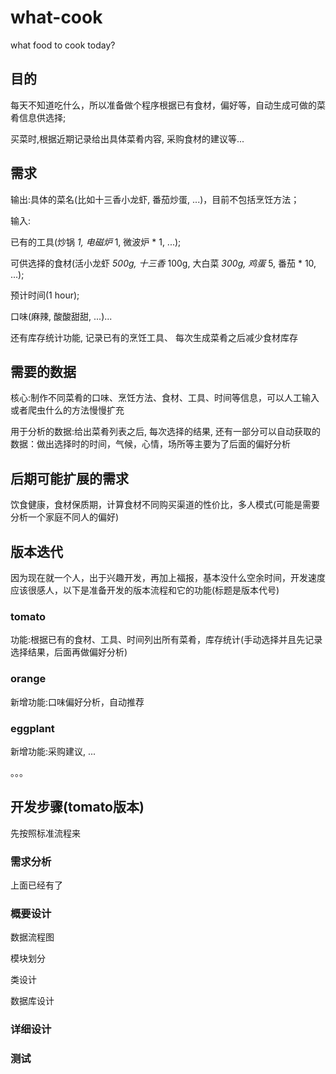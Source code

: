 <!--
 * @Description: Readme文件
 * @Author: taowentao
 * @Date: 2020-08-29 14:17:02
 * @LastEditors: taowentao
 * @LastEditTime: 2020-08-29 14:48:46
-->

# what-cook

what food to cook today?

## 目的

每天不知道吃什么，所以准备做个程序根据已有食材，偏好等，自动生成可做的菜肴信息供选择;

买菜时,根据近期记录给出具体菜肴内容, 采购食材的建议等...

## 需求

输出:具体的菜名(比如十三香小龙虾, 番茄炒蛋, ...)，目前不包括烹饪方法；

输入:

已有的工具(炒锅 *1, 电磁炉* 1, 微波炉 * 1, ...);

可供选择的食材(活小龙虾 *500g, 十三香* 100g, 大白菜 *300g, 鸡蛋* 5, 番茄 * 10, ...);

预计时间(1 hour);

口味(麻辣, 酸酸甜甜, ...)...

还有库存统计功能, 记录已有的烹饪工具、 每次生成菜肴之后减少食材库存

## 需要的数据

核心:制作不同菜肴的口味、烹饪方法、食材、工具、时间等信息，可以人工输入或者爬虫什么的方法慢慢扩充

用于分析的数据:给出菜肴列表之后, 每次选择的结果, 还有一部分可以自动获取的数据：做出选择时的时间，气候，心情，场所等主要为了后面的偏好分析

## 后期可能扩展的需求

饮食健康，食材保质期，计算食材不同购买渠道的性价比，多人模式(可能是需要分析一个家庭不同人的偏好)

## 版本迭代

因为现在就一个人，出于兴趣开发，再加上福报，基本没什么空余时间，开发速度应该很感人，以下是准备开发的版本流程和它的功能(标题是版本代号)

### tomato

功能:根据已有的食材、工具、时间列出所有菜肴，库存统计(手动选择并且先记录选择结果，后面再做偏好分析)

### orange

新增功能:口味偏好分析，自动推荐

### eggplant

新增功能:采购建议, ...

。。。

## 开发步骤(tomato版本)

先按照标准流程来

### 需求分析

上面已经有了

### 概要设计

数据流程图

模块划分

类设计

数据库设计

### 详细设计

### 测试
